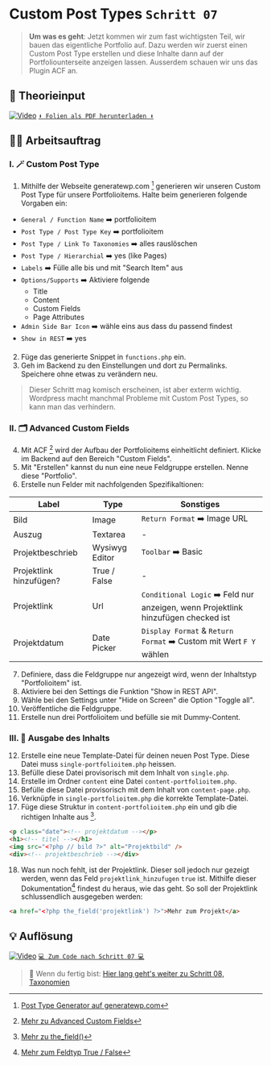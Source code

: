# Custom Post Types `Schritt 07`
> **Um was es geht**: 
> Jetzt kommen wir zum fast wichtigsten Teil, wir bauen das eigentliche Portfolio auf. 
> Dazu werden wir zuerst einen Custom Post Type erstellen und diese Inhalte dann auf der Portfoliounterseite anzeigen lassen. 
> Ausserdem schauen wir uns das Plugin ACF an.

## 🧠 Theorieinput 
[![Video](https://i3.ytimg.com/vi/5O2a-DKUfNQ/maxresdefault.jpg)](https://www.youtube.com/watch?v=5O2a-DKUfNQ)
[`⬇️ Folien als PDF herunterladen ⬇️`](https://drive.google.com/file/d/1bWgVpuBb9pajQNdTRlyE3OXJzkl_-90w/view?usp=share_link)

## 🧑‍💻 Arbeitsauftrag

### I. 🪄 Custom Post Type 
1. Mithilfe der Webseite generatewp.com [^1] generieren wir unseren Custom Post Type für unsere Portfolioitems. Halte beim generieren folgende Vorgaben ein:
- `General / Function Name` ➡️ portfolioitem
- `Post Type / Post Type Key` ➡️ portfolioitem
- `Post Type / Link To Taxonomies` ➡️ alles rauslöschen
- `Post Type / Hierarchial` ➡️ yes (like Pages)
- `Labels` ➡️ Fülle alle bis und mit "Search Item" aus
- `Options/Supports` ➡️ Aktiviere folgende
  - Title
  - Content
  - Custom Fields
  - Page Attributes
- `Admin Side Bar Icon` ➡️ wähle eins aus dass du passend findest
- `Show in REST` ➡️ yes

2. Füge das generierte Snippet in `functions.php` ein.
3. Geh im Backend zu den Einstellungen und dort zu Permalinks. Speichere ohne etwas zu verändern neu.
> Dieser Schritt mag komisch erscheinen, ist aber exterm wichtig. 
> Wordpress macht manchmal Probleme mit Custom Post Types, so kann man das verhindern.

### II. 🗂️ Advanced Custom Fields
4. Mit ACF [^2] wird der Aufbau der Portfolioitems einheitlicht definiert. Klicke im Backend auf den Bereich "Custom Fields".
5. Mit "Erstellen" kannst du nun eine neue Feldgruppe erstellen. Nenne diese "Portfolio".
6. Erstelle nun Felder mit nachfolgenden Spezifikaltionen:

| Label                   | Type           | Sonstiges                                                                         |
|-------------------------|----------------|-----------------------------------------------------------------------------------|
| Bild                    | Image          | `Return Format` ➡️ Image URL                                                      |
| Auszug                  | Textarea       | -                                                                                 |
| Projektbeschrieb        | Wysiwyg Editor | `Toolbar` ➡️ Basic                                                                |
| Projektlink hinzufügen? | True / False   | -                                                                                 |
| Projektlink             | Url            | `Conditional Logic` ➡️ Feld nur anzeigen, wenn Projektlink hinzufügen checked ist |
| Projektdatum            | Date Picker    | `Display Format` & `Return Format` ➡️ Custom mit Wert `F Y` wählen                |

7. Definiere, dass die Feldgruppe nur angezeigt wird, wenn der Inhaltstyp "Portfolioitem" ist.
8. Aktiviere bei den Settings die Funktion "Show in REST API".
9. Wähle bei den Settings unter "Hide on Screen" die Option "Toggle all".
10. Veröffentliche die Feldgruppe.
11. Erstelle nun drei Portfolioitem und befülle sie mit Dummy-Content.

### III. 📃 Ausgabe des Inhalts
12. Erstelle eine neue Template-Datei für deinen neuen Post Type. Diese Datei muss `single-portfolioitem.php` heissen.
13. Befülle diese Datei provisorisch mit dem Inhalt von `single.php`.
14. Erstelle im Ordner `content` eine Datei `content-portfolioitem.php`.
15. Befülle diese Datei provisorisch mit dem Inhalt von `content-page.php`.
16. Verknüpfe in `single-portfolioitem.php` die korrekte Template-Datei. 
17. Füge diese Struktur in `content-portfolioitem.php` ein und gib die richtigen Inhalte aus [^3].
```html
<p class="date"><!-- projektdatum --></p>
<h1><!-- titel --></h1>
<img src="<?php // bild ?>" alt="Projektbild" />
<div><!-- projektbeschrieb --></div>
```
18. Was nun noch fehlt, ist der Projektlink. Dieser soll jedoch nur gezeigt werden, wenn das Feld `projektlink_hinzufugen` `true` ist. Mithilfe dieser Dokumentation[^4] findest du heraus, wie das geht. So soll der Projektlink schlussendlich ausgegeben werden: 
```html
<a href="<?php the_field('projektlink') ?>">Mehr zum Projekt</a>
```


[^1]: [Post Type Generator auf generatewp.com](https://generatewp.com/post-type/)
[^2]: [Mehr zu Advanced Custom Fields](https://www.advancedcustomfields.com/)
[^3]: [Mehr zu the_field()](https://www.advancedcustomfields.com/resources/the_field/)
[^4]: [Mehr zum Feldtyp True / False](https://www.advancedcustomfields.com/resources/true-false/)

## 💡 Auflösung 
[![Video](https://i3.ytimg.com/vi/9nccoova_ik/maxresdefault.jpg)](https://www.youtube.com/watch?v=9nccoova_ik)
[``💻 Zum Code nach Schritt 07 💻``](after_07-custom-post-type)

>  🔗 Wenn du fertig bist:
>  [Hier lang geht's weiter zu Schritt 08, Taxonomien](/08_taxonomien)
